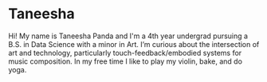 # Taneesha

Hi! My name is Taneesha Panda and I'm a 4th year undergrad pursuing a B.S. in Data Science with a minor in Art. I’m curious about the intersection of art and technology, particularly touch-feedback/embodied systems for music composition. In my free time I like to play my violin, bake, and do yoga.
